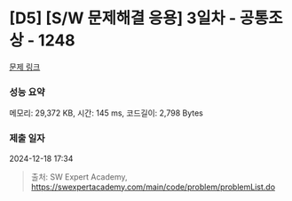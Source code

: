 # [D5] [S/W 문제해결 응용] 3일차 - 공통조상 - 1248 

[문제 링크](https://swexpertacademy.com/main/code/problem/problemDetail.do?contestProbId=AV15PTkqAPYCFAYD) 

### 성능 요약

메모리: 29,372 KB, 시간: 145 ms, 코드길이: 2,798 Bytes

### 제출 일자

2024-12-18 17:34



> 출처: SW Expert Academy, https://swexpertacademy.com/main/code/problem/problemList.do